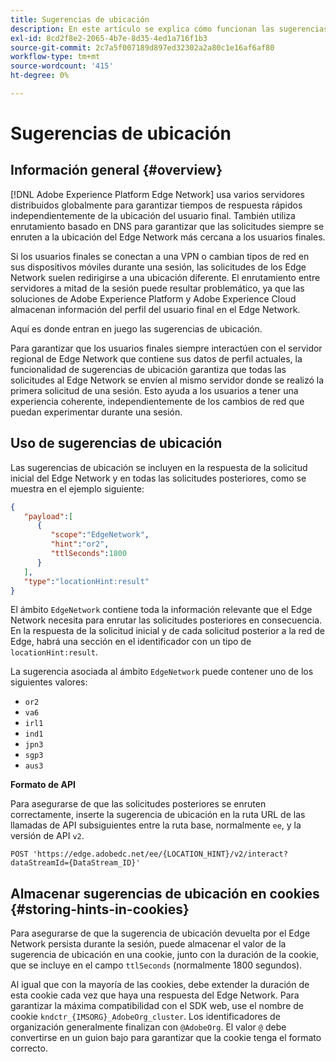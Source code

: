 ```yaml
---
title: Sugerencias de ubicación
description: En este artículo se explica cómo funcionan las sugerencias de ubicación en la API de Edge Network Server, de modo que las solicitudes de los usuarios finales siempre se puedan enrutar al mismo servidor.
exl-id: 8cd2f8e2-2065-4b7e-8d35-4ed1a716f1b3
source-git-commit: 2c7a5f007189d897ed32302a2a80c1e16af6af80
workflow-type: tm+mt
source-wordcount: '415'
ht-degree: 0%

---
```


# Sugerencias de ubicación

## Información general {#overview}

[!DNL Adobe Experience Platform Edge Network] usa varios servidores distribuidos globalmente para garantizar tiempos de respuesta rápidos independientemente de la ubicación del usuario final. También utiliza enrutamiento basado en DNS para garantizar que las solicitudes siempre se enruten a la ubicación del Edge Network más cercana a los usuarios finales.

Si los usuarios finales se conectan a una VPN o cambian tipos de red en sus dispositivos móviles durante una sesión, las solicitudes de los Edge Network suelen redirigirse a una ubicación diferente. El enrutamiento entre servidores a mitad de la sesión puede resultar problemático, ya que las soluciones de Adobe Experience Platform y Adobe Experience Cloud almacenan información del perfil del usuario final en el Edge Network.

Aquí es donde entran en juego las sugerencias de ubicación.

Para garantizar que los usuarios finales siempre interactúen con el servidor regional de Edge Network que contiene sus datos de perfil actuales, la funcionalidad de sugerencias de ubicación garantiza que todas las solicitudes al Edge Network se envíen al mismo servidor donde se realizó la primera solicitud de una sesión. Esto ayuda a los usuarios a tener una experiencia coherente, independientemente de los cambios de red que puedan experimentar durante una sesión.

## Uso de sugerencias de ubicación

Las sugerencias de ubicación se incluyen en la respuesta de la solicitud inicial del Edge Network y en todas las solicitudes posteriores, como se muestra en el ejemplo siguiente:

```json
{
   "payload":[
      {
         "scope":"EdgeNetwork",
         "hint":"or2",
         "ttlSeconds":1800
      }
   ],
   "type":"locationHint:result"
}
```

El ámbito `EdgeNetwork` contiene toda la información relevante que el Edge Network necesita para enrutar las solicitudes posteriores en consecuencia. En la respuesta de la solicitud inicial y de cada solicitud posterior a la red de Edge, habrá una sección en el identificador con un tipo de `locationHint:result`.

La sugerencia asociada al ámbito `EdgeNetwork` puede contener uno de los siguientes valores:

* `or2`
* `va6`
* `irl1`
* `ind1`
* `jpn3`
* `sgp3`
* `aus3`

**Formato de API**

Para asegurarse de que las solicitudes posteriores se enruten correctamente, inserte la sugerencia de ubicación en la ruta URL de las llamadas de API subsiguientes entre la ruta base, normalmente `ee`, y la versión de API `v2`.

```http
POST 'https://edge.adobedc.net/ee/{LOCATION_HINT}/v2/interact?dataStreamId={DataStream_ID}'
```

## Almacenar sugerencias de ubicación en cookies {#storing-hints-in-cookies}

Para asegurarse de que la sugerencia de ubicación devuelta por el Edge Network persista durante la sesión, puede almacenar el valor de la sugerencia de ubicación en una cookie, junto con la duración de la cookie, que se incluye en el campo `ttlSeconds` (normalmente 1800 segundos).

Al igual que con la mayoría de las cookies, debe extender la duración de esta cookie cada vez que haya una respuesta del Edge Network. Para garantizar la máxima compatibilidad con el SDK web, use el nombre de cookie `kndctr_{IMSORG}_AdobeOrg_cluster`. Los identificadores de organización generalmente finalizan con `@AdobeOrg`. El valor `@` debe convertirse en un guion bajo para garantizar que la cookie tenga el formato correcto.
